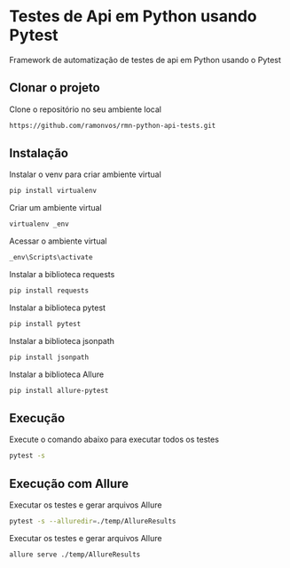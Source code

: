 # Testes de Api em Python usando Pytest

Framework de automatização de testes de api em Python usando o Pytest

## Clonar o projeto

Clone o repositório no seu ambiente local

```bash
https://github.com/ramonvos/rmn-python-api-tests.git
```

## Instalação

Instalar o venv para criar ambiente virtual
```bash
pip install virtualenv
```

Criar um ambiente virtual

```bash
virtualenv _env
```

Acessar o ambiente virtual

```bash
_env\Scripts\activate
```

Instalar a biblioteca requests

```bash
pip install requests
```

Instalar a biblioteca pytest

```bash
pip install pytest
```

Instalar a biblioteca jsonpath

```bash
pip install jsonpath
```

Instalar a biblioteca Allure
```bash
pip install allure-pytest
```



## Execução

Execute o comando abaixo para executar todos os testes

```bash
pytest -s
```

## Execução com Allure 
Executar os testes e gerar arquivos Allure
```bash
pytest -s --alluredir=./temp/AllureResults
```
Executar os testes e gerar arquivos Allure
```bash
allure serve ./temp/AllureResults
```
